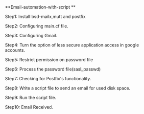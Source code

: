 **Email-automation-with-script
**

Step1: Install bsd-mailx,mutt and postfix

Step2: Configuring main.cf file.

Step3: Configuring Gmail.

Step4: Turn the option of less secure application access in google accounts.

Step5: Restrict permission on password file

Step6: Process the password file(sasl_passwd)

Step7: Checking for Postfix's functionality.

Step8: Write a script file to send an email for used disk space.

Step9: Run the script file.

Step10: Email Received.
